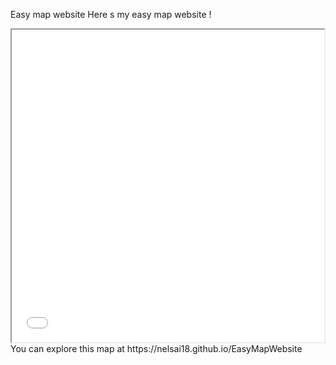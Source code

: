 Easy map website
Here s my easy map website !
<iframe src="ManausMap.html" height="500" width="500"></iframe>
You can explore this map at https://nelsai18.github.io/EasyMapWebsite
